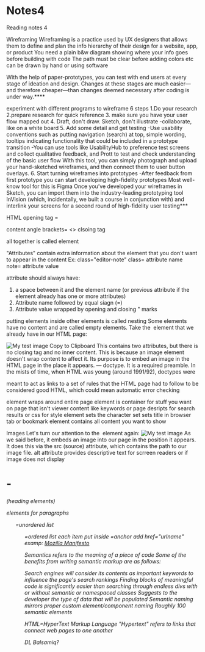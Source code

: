 # Notes4
Reading notes 4

Wireframing
Wireframing is a practice used by UX designers that allows them to define and plan the
info hierarchy of their design for a website, app, or product
You need a plain b&w diagram showing where your info goes before building with code
The path must be clear before adding colors etc
can be drawn by hand or using software

With the help of paper-prototypes, you can test with end users at every stage of ideation and design. Changes at these stages
are much easier—and therefore cheaper—than changes deemed necessary after coding is under way.****

experiment with different programs to wireframe
6 steps
1.Do your research
2.prepare research for quick reference
3. make sure you have your user flow mapped out
4. Draft, don't draw.  Sketch, don't illustrate
    -collaborate, like on a white board
5. Add some detail and get testing
  -Use usability conventions such as putting navigation (search) at top, simple wording, tooltips indicating functionality that could be included in a 
  prototype transition
  -You can use tools like UsabilityHub to preference test screens and collect qualitative feedback, and Prott to test and check understanding of the basic user flow
  With this tool, you can simply photograph and upload your hand-sketched wireframes, and then connect them to user button overlays.
6. Start turning wireframes into prototypes
  -After feedback from first prototype you can start developing high-fidelity prototypes
   Most well-know tool for this is Figma
  Once you’ve developed your wireframes in Sketch, you can import them into the industry-leading prototyping tool InVision (which, incidentally, we built a
  course in conjunction with) and interlink your screens for a second round of high-fidelity user testing***


HTML
opening tag =<p>
content
angle brackets= <>
clsoing tag <p>
all together is called element

"Attributes" contain extra information about the element that you don't want to appear in the content
Ex: class="editor-note"
class= attribute name
note= attribute value

attribute should always have:
1. a space between it and the element name (or previous attribute if the element already has one or more attributes)
2. Attribute name followed by equal siagn (=)
3. Attribute value wrapped by opening and closing " marks

putting elements inside other elements is called nesting
Some elements have no content and are called empty elements. Take the <img> element that we already have in our HTML page:

<img src="images/firefox-icon.png" alt="My test image">
Copy to Clipboard
This contains two attributes, but there is no closing </img> tag and no inner content. This is because an image element doesn't
wrap content to affect it. Its purpose is to embed an image in the HTML page in the place it appears.

<!DOCTYPE html> — doctype. It is a required preamble. In the mists of time, when HTML was young (around 1991/92), doctypes were 
meant to act as links to a set of rules that the HTML page had to follow to be considered good HTML, which could mean automatic error checking 
<html></html> element wraps around entire page
<head></head> element is container for stuff you want on page that isn't viewer content like keywords or page desripts for search results
              or css for style
<meta charset="utf-8"> element sets the character set
<title></title> sets title in browser tab or bookmark
<body></body> element contains all content you want to show

Images
Let's turn our attention to the <img> element again:
<img src="images/firefox-icon.png" alt="My test image">
As we said before, it embeds an image into our page in the position it appears. It does this via the src (source) attribute, 
which contains the path to our image file.
alt attribute provides descriptive text for scrreen readers or if image does not display
<h1>-<h6>  (heading elements)
<p><p/>  elements for paragraphs
<ul>=unordered list
<ol>=ordered list
each item put inside 
<a>=anchor
add href="urlname"
examp: <a href="https://www.mozilla.org/en-US/about/manifesto/">Mozilla Manifesto</a>

Semantics refers to the meaning of a piece of code
Some of the benefits from writing semantic markup are as follows:

Search engines will consider its contents as important keywords to influence the page's search rankings
Finding blocks of meaningful code is significantly easier than searching through endless divs with or without 
semantic or namespaced classes
Suggests to the developer the type of data that will be populated
Semantic naming mirrors proper custom element/component naming
Roughly 100 semantic elements

HTML=HyperText Markup Language
"Hypertext" refers to links that connect web pages to one another

DL Balsamiq?
